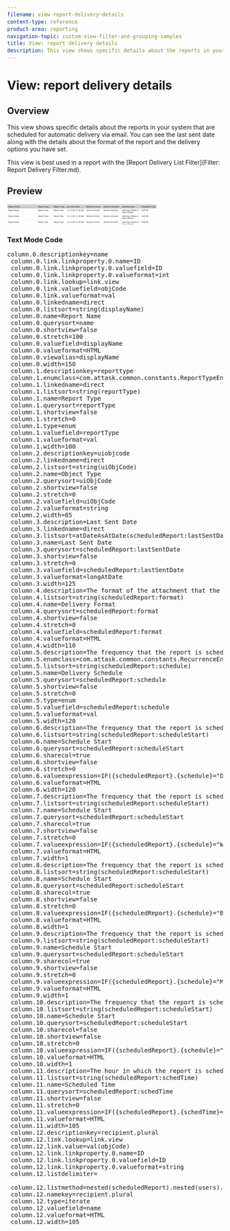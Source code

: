 ```yaml
---
filename: view-report-delivery-details
content-type: reference
product-area: reporting
navigation-topic: custom-view-filter-and-grouping-samples
title: View: report delivery details
description: This view shows specific details about the reports in your system that are scheduled for automatic delivery via email. You can see the last sent date along with the details about the format of the report and the delivery options you have set.
---
```


# View: report delivery details

## Overview

This view shows specific details about the reports in your system that are scheduled for automatic delivery via email. You can see the last sent date along with the details about the format of the report and the delivery options you have set.

This view is best used in a report with the [Report Delivery List Filter](Filter: Report Delivery Filter.md).

## Preview

![](assets/view--report-delivery-details-350x47.png)

### Text Mode Code

<pre>column.0.descriptionkey=name<br> column.0.link.linkproperty.0.name=ID<br> column.0.link.linkproperty.0.valuefield=ID<br> column.0.link.linkproperty.0.valueformat=int<br> column.0.link.lookup=link.view<br> column.0.link.valuefield=objCode<br> column.0.link.valueformat=val<br> column.0.linkedname=direct<br> column.0.listsort=string(displayName)<br> column.0.name=Report Name<br> column.0.querysort=name<br> column.0.shortview=false<br> column.0.stretch=100<br> column.0.valuefield=displayName<br> column.0.valueformat=HTML<br> column.0.viewalias=displayName<br> column.0.width=150<br> column.1.descriptionkey=reporttype<br> column.1.enumclass=com.attask.common.constants.ReportTypeEnum<br> column.1.linkedname=direct<br> column.1.listsort=string(reportType)<br> column.1.name=Report Type<br> column.1.querysort=reportType<br> column.1.shortview=false<br> column.1.stretch=0<br> column.1.type=enum<br> column.1.valuefield=reportType<br> column.1.valueformat=val<br> column.1.width=100<br> column.2.descriptionkey=uiobjcode<br> column.2.linkedname=direct<br> column.2.listsort=string(uiObjCode)<br> column.2.name=Object Type<br> column.2.querysort=uiObjCode<br> column.2.shortview=false<br> column.2.stretch=0<br> column.2.valuefield=uiObjCode<br> column.2.valueformat=string<br> column.2.width=85<br> column.3.description=Last Sent Date<br> column.3.linkedname=direct<br> column.3.listsort=atDateAsAtDate(scheduledReport:lastSentDate)<br> column.3.name=Last Sent Date<br> column.3.querysort=scheduledReport:lastSentDate<br> column.3.shortview=false<br> column.3.stretch=0<br> column.3.valuefield=scheduledReport:lastSentDate<br> column.3.valueformat=longAtDate<br> column.3.width=125<br> column.4.description=The format of the attachment that the report will be delivered in<br> column.4.listsort=string(scheduledReport:format)<br> column.4.name=Delivery Format<br> column.4.querysort=scheduledReport:format<br> column.4.shortview=false<br> column.4.stretch=0<br> column.4.valuefield=scheduledReport:format<br> column.4.valueformat=HTML<br> column.4.width=110<br> column.5.description=The frequency that the report is scheduled to be delivered<br> column.5.enumclass=com.attask.common.constants.RecurrenceEnum<br> column.5.listsort=string(scheduledReport:schedule)<br> column.5.name=Delivery Schedule<br> column.5.querysort=scheduledReport:schedule<br> column.5.shortview=false<br> column.5.stretch=0<br> column.5.type=enum<br> column.5.valuefield=scheduledReport:schedule<br> column.5.valueformat=val<br> column.5.width=120<br> column.6.description=The frequency that the report is scheduled to be delivered<br> column.6.listsort=string(scheduledReport:scheduleStart)<br> column.6.name=Schedule Start<br> column.6.querysort=scheduledReport:scheduleStart<br> column.6.sharecol=true<br> column.6.shortview=false<br> column.6.stretch=0<br> column.6.valueexpression=IF({scheduledReport}.{schedule}="D","","")<br> column.6.valueformat=HTML<br> column.6.width=120<br> column.7.description=The frequency that the report is scheduled to be delivered<br> column.7.listsort=string(scheduledReport:scheduleStart)<br> column.7.name=Schedule Start<br> column.7.querysort=scheduledReport:scheduleStart<br> column.7.sharecol=true<br> column.7.shortview=false<br> column.7.stretch=0<br> column.7.valueexpression=IF({scheduledReport}.{schedule}="W",IF({scheduledReport}.{scheduleStart}="1","Sunday",IF({scheduledReport}.{scheduleStart}="2","Monday",IF({scheduledReport}.{scheduleStart}="3","Tuesday",IF({scheduledReport}.{scheduleStart}="4","Wednesday",IF({scheduledReport}.{scheduleStart}="5","Thursday",IF({scheduledReport}.{scheduleStart}="6","Friday",IF({scheduledReport}.{scheduleStart}="7","Saturday"))))))),"")<br> column.7.valueformat=HTML<br> column.7.width=1<br> column.8.description=The frequency that the report is scheduled to be delivered<br> column.8.listsort=string(scheduledReport:scheduleStart)<br> column.8.name=Schedule Start<br> column.8.querysort=scheduledReport:scheduleStart<br> column.8.sharecol=true<br> column.8.shortview=false<br> column.8.stretch=0<br> column.8.valueexpression=IF({scheduledReport}.{schedule}="BW",IF({scheduledReport}.{scheduleStart}="1","Sunday",IF({scheduledReport}.{scheduleStart}="2","Monday",IF({scheduledReport}.{scheduleStart}="3","Tuesday",IF({scheduledReport}.{scheduleStart}="4","Wednesday",IF({scheduledReport}.{scheduleStart}="5","Thursday",IF({scheduledReport}.{scheduleStart}="6","Friday",IF({scheduledReport}.{scheduleStart}="7","Saturday"))))))),"")<br> column.8.valueformat=HTML<br> column.8.width=1<br> column.9.description=The frequency that the report is scheduled to be delivered<br> column.9.listsort=string(scheduledReport:scheduleStart)<br> column.9.name=Schedule Start<br> column.9.querysort=scheduledReport:scheduleStart<br> column.9.sharecol=true<br> column.9.shortview=false<br> column.9.stretch=0<br> column.9.valueexpression=IF({scheduledReport}.{schedule}="M",{scheduledReport}.{scheduleStart},"")<br> column.9.valueformat=HTML<br> column.9.width=1<br> column.10.description=The frequency that the report is scheduled to be delivered<br> column.10.listsort=string(scheduledReport:scheduleStart)<br> column.10.name=Schedule Start<br> column.10.querysort=scheduledReport:scheduleStart<br> column.10.sharecol=false<br> column.10.shortview=false<br> column.10.stretch=0<br> column.10.valueexpression=IF({scheduledReport}.{schedule}="SM",IF({scheduledReport}.{scheduleStart}="1","1st and 16th",IF({scheduledReport}.{scheduleStart}="2","2nd and 17th",IF({scheduledReport}.{scheduleStart}="3","3rd and 18th",IF({scheduledReport}.{scheduleStart}="4","4th and 19th",IF({scheduledReport}.{scheduleStart}="5","5th and 20th",IF({scheduledReport}.{scheduleStart}="6","6th and 21st",IF({scheduledReport}.{scheduleStart}="7","7th and 22nd",IF({scheduledReport}.{scheduleStart}="8","8th and 23rd",IF({scheduledReport}.{scheduleStart}="9","9th and 24nd",IF({scheduledReport}.{scheduleStart}="10","10th and 25th",IF({scheduledReport}.{scheduleStart}="11","11th and 26th",IF({scheduledReport}.{scheduleStart}="12","12th and 27th",IF({scheduledReport}.{scheduleStart}="13","13th and 28th",IF({scheduledReport}.{scheduleStart}="14","14th and 29th",IF({scheduledReport}.{scheduleStart}="15","15th and 30th"))))))))))))))),"")<br> column.10.valueformat=HTML<br> column.10.width=1<br> column.11.description=The hour in which the report is scheduled to be delivered<br> column.11.listsort=string(scheduledReport:schedTime)<br> column.11.name=Scheduled Time<br> column.11.querysort=scheduledReport:schedTime<br> column.11.shortview=false<br> column.11.stretch=0<br> column.11.valueexpression=IF({scheduledReport}.{schedTime}="0","12:00 AM",IF({scheduledReport}.{schedTime}<"12",CONCAT({scheduledReport}.{schedTime},":00 AM"),IF({scheduledReport}.{schedTime}>"12",CONCAT(SUB({scheduledReport}.{schedTime},12),":00 PM"),CONCAT({scheduledReport}.{schedTime}, ":00 PM"))))<br> column.11.valueformat=HTML<br> column.11.width=105<br> column.12.descriptionkey=recipient.plural<br> column.12.link.lookup=link.view<br> column.12.link.value=val(objCode)<br> column.12.link.linkproperty.0.name=ID<br> column.12.link.linkproperty.0.valuefield=ID<br> column.12.link.linkproperty.0.valueformat=string<br> column.12.listdelimiter=<br/><br> column.12.listmethod=nested(scheduledReport).nested(users).lists<br> column.12.namekey=recipient.plural<br> column.12.type=iterate<br> column.12.valuefield=name<br> column.12.valueformat=HTML<br> column.12.width=105</pre>